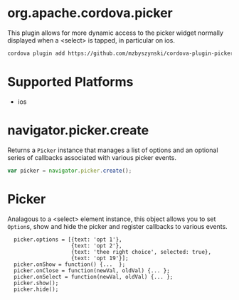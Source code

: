 # org.apache.cordova.picker
This plugin allows for more dynamic access to the picker widget normally displayed when a &lt;select&gt; is tapped, in particular on ios.
```sh
cordova plugin add https://github.com/mzbyszynski/cordova-plugin-picker.git
```
# Supported Platforms
- ios

# navigator.picker.create
Returns a `Picker` instance that manages a list of options and an optional series of callbacks associated with various picker events.
```JavaScript
var picker = navigator.picker.create();
```

# Picker
Analagous to a &lt;select&gt; element instance, this object allows you to set `Option`s, show and hide the picker and register callbacks to various events.
```JavaScrpit
  picker.options = [{text: 'opt 1'}, 
                    {text: 'opt 2'},
                    {text: 'thee right choice', selected: true}, 
                    {text: 'opt 19'}];
  picker.onShow = function() {...  };
  picker.onClose = function(newVal, oldVal) {... };
  picker.onSelect = function(newVal, oldVal) {... };
  picker.show();
  picker.hide();
```
